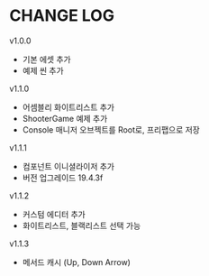# CHANGE LOG

v1.0.0
- 기본 에셋 추가
- 예제 씬 추가

v1.1.0
- 어셈블리 화이트리스트 추가
- ShooterGame 예제 추가
- Console 매니저 오브젝트를 Root로, 프리팹으로 저장

v1.1.1
- 컴포넌트 이니셜라이저 추가
- 버전 업그레이드 19.4.3f

v1.1.2
- 커스텀 에디터 추가
- 화이트리스트, 블랙리스트 선택 가능


v1.1.3
- 메서드 캐시 (Up, Down Arrow)